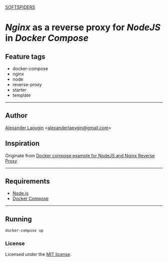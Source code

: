[SOFTSPIDERS](https://github.com/softspiders/softspiders)

# *Nginx* as a reverse proxy for *NodeJS* in *Docker Compose*

## Feature tags

- docker-compose
- nginx
- node
- reverse-proxy
- starter
- template

---

## Author

[Alexander Lapygin](https://github.com/AlexanderLapygin) <<alexanderlapygin@gmail.com>>

## Inspiration

Originate from [Docker compose example for NodeJS and Nginx Reverse Proxy](https://github.com/brycejech/node-docker-nginx)

---

## Requirements

- [Node.js](https://nodejs.org/en/download/package-manager/)
- [Docker Compose](https://docs.docker.com/compose/install/)


---

## Running

```sh
docker-compose up
```

### License

Licensed under the [MIT license](./LICENSE).

